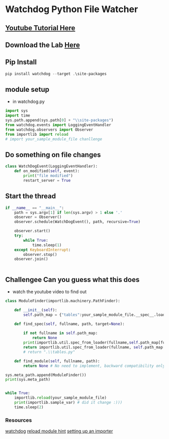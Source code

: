 # Watchdog Python File Watcher

## [Youtube Tutorial Here](https://youtu.be/ouGI2_p0Bfo)
## Download the Lab [Here](https://downgit.github.io/#/home?url=https://github.com/codequickie123/custom_vids/tree/master/watchdog_python_file_watcher)
## Pip Install
```ps1
pip install watchdog --target .\site-packages
```

## module setup
* in watchdog.py
```py
import sys
import time
sys.path.append(sys.path[0] + "\\site-packages")
from watchdog.events import LoggingEventHandler
from watchdog.observers import Observer
from importlib import reload
# import your_sample_module_file chanllenge
```

## Do something on file changes
```py
class WatchDogEvent(LoggingEventHandler):
    def on_modified(self, event):
        print("file modified")
        restart_server = True   
```

## Start the thread 
```py
if __name__ == "__main__":
    path = sys.argv[1] if len(sys.argv) > 1 else '.'
    observer = Observer()
    observer.schedule(WatchDogEvent(), path, recursive=True)

    observer.start()
    try:
        while True:         
            time.sleep(1)
    except KeyboardInterrupt:
        observer.stop()
    observer.join()
       
```

## Challengee Can you guess what this does
* watch the youtube video to find out
```py
class ModuleFinder(importlib.machinery.PathFinder):

    def __init__(self):
        self.path_map = {"tables":your_sample_module_file.__spec__.loader}

    def find_spec(self, fullname, path, target=None):
        
        if not fullname in self.path_map:
            return None
        print(importlib.util.spec_from_loader(fullname,self.path_map[fullname] ))
        return importlib.util.spec_from_loader(fullname, self.path_map[fullname])
        # return ".\\tables.py"

    def find_module(self, fullname, path):
        return None # No need to implement, backward compatibility only

sys.meta_path.append(ModuleFinder())
print(sys.meta_path)


while True:
	importlib.reload(your_sample_module_file)
	print(importlib.sample_var) # did it change :)))
	time.sleep(2)
```


### Resources

[watchdog](https://pypi.org/project/watchdog/)
[reload module hint](https://stackoverflow.com/questions/19009932/import-arbitrary-python-source-file-python-3-3)
[setting up an importer](https://docs.python.org/3/library/importlib.html#setting-up-an-importer)
